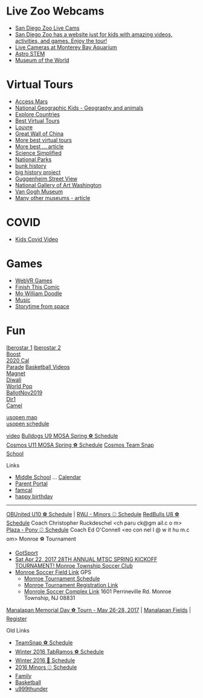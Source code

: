 # Live Zoo Webcams
- [San Diego Zoo Live Cams](https://zoo.sandiegozoo.org/cams/penguin-cam)
- [San Diego Zoo has a website just for kids with amazing videos, activities, and games. Enjoy the tour!](https://kids.sandiegozoo.org/)
- [Live Cameras at Monterey Bay Aquarium](https://www.montereybayaquarium.org/animals/live-cams)
- [Astro STEM](http://www.astrostem.org/)
- [Museum of the World](https://britishmuseum.withgoogle.com/)

# Virtual Tours
- [Access Mars](https://accessmars.withgoogle.com/#)
- [National Geographic Kids - Geography and animals](https://kids.nationalgeographic.com/)	
- [Explore Countries](https://kids.nationalgeographic.com/explore/countries/) 
- [Best Virtual Tours](https://www.goodhousekeeping.com/life/travel/a31784720/best-virtual-tours/)
- [Louvre](https://www.louvre.fr/en/visites-en-ligne)
- [Great Wall of China](https://www.thechinaguide.com/destination/great-wall-of-china)
- [More best virtual tours](https://www.weareteachers.com/best-virtual-field-trips/)
- [More best ... article](https://www.insider.com/museums-theme-parks-offer-virtual-tours-ideal-for-social-distancing-2020-3#monterey-bay-aquarium-in-california-is-livestreaming-penguins-sea-otters-jellyfish-and-other-creatures-8)
- [Science Simplified](https://www.backpacksciences.com/science-simplified)
- [National Parks](https://artsandculture.withgoogle.com/en-us/national-parks-service)
- [bunk history](https://www.bunkhistory.org/)
- [big history project](https://school.bighistoryproject.com/bhplive)
- [Guggenheim Street View](https://artsandculture.google.com/streetview/solomon-r-guggenheim-museum-interior-streetview/jAHfbv3JGM2KaQ?hl=en&sv_lng=-73.95902634325634&sv_lat=40.78285751667664&sv_h=10.75703204567916&sv_p=0.06928383072430222&sv_pid=MfnUmHRyOSzMtY3vtYU05g&sv_z=0.964574301525916)
- [National Gallery of Art Washington](https://artsandculture.google.com/partner/national-gallery-of-art-washington-dc?hl=en)
- [Van Gogh Museum](https://artsandculture.google.com/partner/van-gogh-museum?hl=en)
- [Many other museums - article](https://www.travelandleisure.com/attractions/museums-galleries/museums-with-virtual-tours)

# COVID
- [Kids Covid Video](https://vimeo.com/397899155)

# Games
- [WebVR Games](https://experiments.withgoogle.com/collection/webvr)
- [Finish This Comic](https://jarrettlerner.com/activities/?fbclid=IwAR1y1hzApI-T1VhEhz6VWU38aOb3Oq3KukkG-skKfJAl1pKUIu5XYbKcrO8)
- [Mo William Doodle](https://www.kennedy-center.org/education/mo-willems/)
- [Music](https://musiclab.chromeexperiments.com/Experiments)
- [Storytime from space](https://storytimefromspace.com/library/)


# Fun
[Iberostar 1](https://www.travelocity.com/Puerto-Plata-Hotels-Iberostar-Costa-Dorada-All-Inclusive.h559709.Hotel-Information) [Iberostar 2](https://www.iberostar.com/en/hotels/puerto-plata/iberostar-costa-dorada/?utm_source=google&utm_medium=organic&utm_campaign=NA_IBSVOLAME_MYBUSINESS_ORGANIC_ORG_WW_EN_NA&utm_term=DOR)  
[Boost](https://youtu.be/Rhdd37pVVl4)  
[2020 Cal](2020.png)  
[Parade](https://www.macys.com/social/parade/where-to-watch/?cm_sp=imp-_-parade-_-hamnav_wheretowatch&lid=where_to_watch-hamnav)
[Basketball Videos](https://www.sikana.tv/en/sport/learn-to-play-basketball)  
[Magnet](https://drive.google.com/file/d/1fLQ8mpH-MRNgYoPvo86bvrdRxlndfvL0/view)  
[Diwali](https://flic.kr/p/2htH5PG)  
[World Pop](https://www.worldometers.info/world-population/)  
[BallotNov2019](https://drive.google.com/file/d/1hA-8h9sGRcSxoJs4Yxw7kbioCeQmcbBd/view?usp=sharing)  
[Dir1](https://bit.ly/2W1Iv58)  
[Camel](https://www.skicamelback.com/galleries/ski-resort-in-poconos/)  


[usopen map](https://www.roadto45tennis.com/wp-content/uploads/2019/06/US-Open-Grounds-Map-2019-1024x758.png)  
[usopen schedule](https://www.usopen.org/en_US/scores/schedule/index.html?promo=subnav)


[video](https://photos.app.goo.gl/BKAuYaVFrVwMNqa26)
[Bulldogs U9 MOSA Spring ⚽ Schedule ](http://events.gotsport.com/events/schedule.aspx?EventID=64698&GroupID=709678&Gender=Boys&Age=9)<br>
[Cosmos U11 MOSA Spring ⚽ Schedule](http://events.gotsport.com/events/schedule.aspx?eventid=64698&FieldID=0&applicationID=4471634&action=Go) 
[Cosmos Team Snap](https://go.teamsnap.com/1147266/schedule?mode=calendar)<br>
[School](./school)


Links
 * [Middle School](http://csmsathletics.org) ... [Calendar](http://csmsathletics.org/main/calendar)
 * [Parent Portal](https://www.fridayparentportal.com/oldbridge)
 * [famcal](https://calendar.google.com/calendar/embed?src=l2499ue23v93o3ofsjd9vl3m6c%40group.calendar.google.com&ctz=America/New_York)
 * [happy birthday](https://www.youtube.com/watch?v=O5VW6LijI2g)

- - - -

[OBUnited U10 ⚽ Schedule](https://events.gotsport.com/events/schedule.aspx?eventid=57830&FieldID=0&applicationID=3875480&action=Go) 
| [RWJ - Minors ⚾ Schedule](http://leaguelineup.com/schedules.asp?url=obll&sid=552762421&divisionid=594495&teamid=6015413)
[RedBulls U8 ⚽ Schedule](http://www.obsl.com/teams/87115209/87469407-87115278/TEAM.html) Coach Christopher Ruckdeschel <ch paru ck@gm ail.c o m>  
[Plaza - Pony ⚾ Schedule](http://leaguelineup.com/schedules.asp?url=obll&sid=552762421&divisionid=594496&teamid=6015221) Coach Ed O'Connell <eo con nel l @ w it hu m.c om>
 Monroe ⚽ Tournament 
  * [GotSport](https://www.gotsport.com/asp/teams/Default.asp)
  * [Sat Apr 22, 2017 28TH ANNUAL MTSC SPRING KICKOFF TOURNAMENT!
Monroe Township Soccer Club](http://www.monroesoccer.com/spring-tournament)
  * [Monroe Soccer Field Link](http://www.monroesoccer.com/spring-tournament/tournament-field-maps) GPS 
    * [Monroe Tournament Schedule](http://events.gotsport.com/events/Default.aspx?eventid=58345)
    * [Monroe Tournament Registration Link](https://events.gotsport.com/forms/app/Default.aspx?eventid=58345)
    * [Monrole Soccer Complex Link](http://www.monroesoccer.com/spring-tournament/tournament-field-directions) 1601 Perrineville Rd. Monroe Township, NJ 08831

[Manalapan Memorial Day ⚽ Tourn - May 26-28, 2017](http://www.manalapansoccerclub.com/Default.aspx?tabid=554003) | [Manalapan Fields](http://www.manalapansoccerclub.com/Default.aspx?tabid=865289) | [Register](https://www.gotsport.com/forms/app/?eventid=57981)
   
Old Links
 * [TeamSnap ⚽ Schedule](https://go.teamsnap.com/2049296/schedule?mode=calendar) 
 * [Winter 2016 TabRamos ⚽ Schedule](http://www.tabramossportscenter.com/schedules-standings/)
 * [Winter 2016 🏀 Schedule](https://profile.leaguetoolbox.com/site/ClientProfile/section/schedule)
 * [2016 Minors ⚾ Schedule](http://www.leaguelineup.com/schedules.asp?url=obll&sid=222711721&divisionid=594495)
 * [Family](https://calendar.google.com/calendar/embed?src=l2499ue23v93o3ofsjd9vl3m6c%40group.calendar.google.com&ctz=America/New_York)
 * [Basketball](https://profile.leaguetoolbox.com/site/ClientProfile/)
 * [u999thunder](http://home.gotsoccer.com/rankings/team.aspx?TeamID=1031787&History=yes&compact=mysearch.avg.com/tab?cid={7E132497-EA0E-4894-ABC9-A043643C3FDA})

